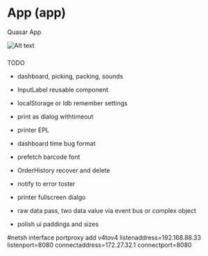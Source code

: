 # App (app)
Quasar App

![Alt text](-/raw/main/public/screen/screen_app.png "Screen")

### 
TODO
+ dashboard, picking, packing, sounds
+ InputLabel reusable component
+ localStorage or Idb remember settings
+ print as dialog withtimeout

+ printer EPL
+ dashboard time bug format
+ prefetch barcode font
+ OrderHistory recover and delete

- notify to error toster
- printer fullscreen dialgo
- raw data pass, two data value via event bus or complex object

- polish ui paddings and sizes

#netsh interface portproxy add v4tov4 listenaddress=192.168.88.33 listenport=8080 connectaddress=172.27.32.1 connectport=8080
